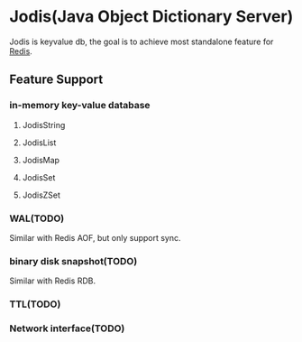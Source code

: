 # Jodis(Java Object Dictionary Server)
Jodis is keyvalue db, the goal is to achieve most standalone feature for [Redis](https://github.com/redis-io/redis).

## Feature Support
### in-memory key-value database
1. JodisString
      
2. JodisList

3. JodisMap

4. JodisSet

5. JodisZSet

### WAL(TODO)
Similar with Redis AOF, but only support sync.

### binary disk snapshot(TODO)
Similar with Redis RDB.

### TTL(TODO)

### Network interface(TODO)

